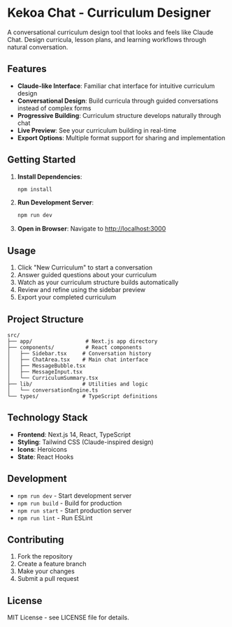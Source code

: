 # Kekoa Chat - Curriculum Designer

A conversational curriculum design tool that looks and feels like Claude Chat. Design curricula, lesson plans, and learning workflows through natural conversation.

## Features

- **Claude-like Interface**: Familiar chat interface for intuitive curriculum design
- **Conversational Design**: Build curricula through guided conversations instead of complex forms
- **Progressive Building**: Curriculum structure develops naturally through chat
- **Live Preview**: See your curriculum building in real-time
- **Export Options**: Multiple format support for sharing and implementation

## Getting Started

1. **Install Dependencies**:
   ```bash
   npm install
   ```

2. **Run Development Server**:
   ```bash
   npm run dev
   ```

3. **Open in Browser**:
   Navigate to [http://localhost:3000](http://localhost:3000)

## Usage

1. Click "New Curriculum" to start a conversation
2. Answer guided questions about your curriculum
3. Watch as your curriculum structure builds automatically
4. Review and refine using the sidebar preview
5. Export your completed curriculum

## Project Structure

```
src/
├── app/                 # Next.js app directory
├── components/          # React components
│   ├── Sidebar.tsx     # Conversation history
│   ├── ChatArea.tsx    # Main chat interface
│   ├── MessageBubble.tsx
│   ├── MessageInput.tsx
│   └── CurriculumSummary.tsx
├── lib/                # Utilities and logic
│   └── conversationEngine.ts
└── types/              # TypeScript definitions
```

## Technology Stack

- **Frontend**: Next.js 14, React, TypeScript
- **Styling**: Tailwind CSS (Claude-inspired design)
- **Icons**: Heroicons
- **State**: React Hooks

## Development

- `npm run dev` - Start development server
- `npm run build` - Build for production
- `npm run start` - Start production server
- `npm run lint` - Run ESLint

## Contributing

1. Fork the repository
2. Create a feature branch
3. Make your changes
4. Submit a pull request

## License

MIT License - see LICENSE file for details.
